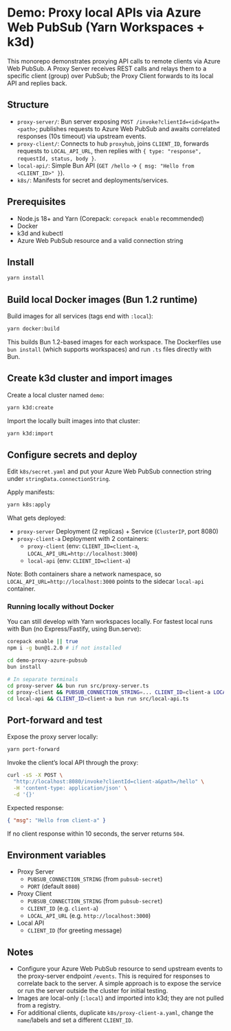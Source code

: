 # Demo: Proxy local APIs via Azure Web PubSub (Yarn Workspaces + k3d)

This monorepo demonstrates proxying API calls to remote clients via Azure Web PubSub. A Proxy Server receives REST calls and relays them to a specific client (group) over PubSub; the Proxy Client forwards to its local API and replies back.

## Structure

- `proxy-server/`: Bun server exposing `POST /invoke?clientId=<id>&path=<path>`; publishes requests to Azure Web PubSub and awaits correlated responses (10s timeout) via upstream events.
- `proxy-client/`: Connects to hub `proxyhub`, joins `CLIENT_ID`, forwards requests to `LOCAL_API_URL`, then replies with `{ type: "response", requestId, status, body }`.
- `local-api/`: Simple Bun API (`GET /hello` → `{ msg: "Hello from <CLIENT_ID>" }`).
- `k8s/`: Manifests for secret and deployments/services.

## Prerequisites

- Node.js 18+ and Yarn (Corepack: `corepack enable` recommended)
- Docker
- k3d and kubectl
- Azure Web PubSub resource and a valid connection string

## Install

```bash
yarn install
```

## Build local Docker images (Bun 1.2 runtime)

Build images for all services (tags end with `:local`):

```bash
yarn docker:build
```

This builds Bun 1.2-based images for each workspace. The Dockerfiles use `bun install` (which supports workspaces) and run `.ts` files directly with Bun.

## Create k3d cluster and import images

Create a local cluster named `demo`:

```bash
yarn k3d:create
```

Import the locally built images into that cluster:

```bash
yarn k3d:import
```

## Configure secrets and deploy

Edit `k8s/secret.yaml` and put your Azure Web PubSub connection string under `stringData.connectionString`.

Apply manifests:

```bash
yarn k8s:apply
```

What gets deployed:

- `proxy-server` Deployment (2 replicas) + Service (`ClusterIP`, port 8080)
- `proxy-client-a` Deployment with 2 containers:
  - `proxy-client` (env: `CLIENT_ID=client-a`, `LOCAL_API_URL=http://localhost:3000`)
  - `local-api` (env: `CLIENT_ID=client-a`)

Note: Both containers share a network namespace, so `LOCAL_API_URL=http://localhost:3000` points to the sidecar `local-api` container.

### Running locally without Docker

You can still develop with Yarn workspaces locally. For fastest local runs with Bun (no Express/Fastify, using Bun.serve):

```bash
corepack enable || true
npm i -g bun@1.2.0 # if not installed

cd demo-proxy-azure-pubsub
bun install

# In separate terminals
cd proxy-server && bun run src/proxy-server.ts
cd proxy-client && PUBSUB_CONNECTION_STRING=... CLIENT_ID=client-a LOCAL_API_URL=http://localhost:3000 bun run src/proxy-client.ts
cd local-api && CLIENT_ID=client-a bun run src/local-api.ts
```

## Port-forward and test

Expose the proxy server locally:

```bash
yarn port-forward
```

Invoke the client’s local API through the proxy:

```bash
curl -sS -X POST \
  "http://localhost:8080/invoke?clientId=client-a&path=/hello" \
  -H 'content-type: application/json' \
  -d '{}'
```

Expected response:

```json
{ "msg": "Hello from client-a" }
```

If no client response within 10 seconds, the server returns `504`.

## Environment variables

- Proxy Server
  - `PUBSUB_CONNECTION_STRING` (from `pubsub-secret`)
  - `PORT` (default `8080`)
- Proxy Client
  - `PUBSUB_CONNECTION_STRING` (from `pubsub-secret`)
  - `CLIENT_ID` (e.g. `client-a`)
  - `LOCAL_API_URL` (e.g. `http://localhost:3000`)
- Local API
  - `CLIENT_ID` (for greeting message)

## Notes

- Configure your Azure Web PubSub resource to send upstream events to the proxy-server endpoint `/events`. This is required for responses to correlate back to the server. A simple approach is to expose the service or run the server outside the cluster for initial testing.
- Images are local-only (`:local`) and imported into k3d; they are not pulled from a registry.
- For additional clients, duplicate `k8s/proxy-client-a.yaml`, change the `name`/labels and set a different `CLIENT_ID`.

